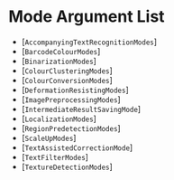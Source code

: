# Mode Argument List

- [`AccompanyingTextRecognitionModes`]
- [`BarcodeColourModes`]
- [`BinarizationModes`]
- [`ColourClusteringModes`]
- [`ColourConversionModes`]
- [`DeformationResistingModes`]
- [`ImagePreprocessingModes`]
- [`IntermediateResultSavingMode`]
- [`LocalizationModes`]
- [`RegionPredetectionModes`]
- [`ScaleUpModes`]
- [`TextAssistedCorrectionMode`]
- [`TextFilterModes`]
- [`TextureDetectionModes`]
